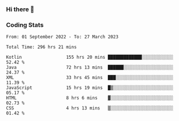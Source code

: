 ### Hi there 👋

<!--
**Girrafeec/girrafeec** is a ✨ _special_ ✨ repository because its `README.md` (this file) appears on your GitHub profile.

Here are some ideas to get you started:

- 🔭 I’m currently working on ...
- 🌱 I’m currently learning ...
- 👯 I’m looking to collaborate on ...
- 🤔 I’m looking for help with ...
- 💬 Ask me about ...
- 📫 How to reach me: ...
- 😄 Pronouns: ...
- ⚡ Fun fact: ...
-->

### Coding Stats
<!--START_SECTION:waka-->

```text
From: 01 September 2022 - To: 27 March 2023

Total Time: 296 hrs 21 mins

Kotlin                 155 hrs 20 mins █████████████░░░░░░░░░░░░   52.42 %
Java                   72 hrs 13 mins  ██████░░░░░░░░░░░░░░░░░░░   24.37 %
XML                    33 hrs 45 mins  ███░░░░░░░░░░░░░░░░░░░░░░   11.39 %
JavaScript             15 hrs 19 mins  █▒░░░░░░░░░░░░░░░░░░░░░░░   05.17 %
HTML                   8 hrs 6 mins    ▓░░░░░░░░░░░░░░░░░░░░░░░░   02.73 %
CSS                    4 hrs 13 mins   ▒░░░░░░░░░░░░░░░░░░░░░░░░   01.42 %
```

<!--END_SECTION:waka-->
